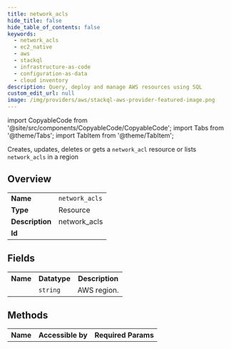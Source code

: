 ```yaml
---
title: network_acls
hide_title: false
hide_table_of_contents: false
keywords:
  - network_acls
  - ec2_native
  - aws
  - stackql
  - infrastructure-as-code
  - configuration-as-data
  - cloud inventory
description: Query, deploy and manage AWS resources using SQL
custom_edit_url: null
image: /img/providers/aws/stackql-aws-provider-featured-image.png
---
```


import CopyableCode from '@site/src/components/CopyableCode/CopyableCode';
import Tabs from '@theme/Tabs';
import TabItem from '@theme/TabItem';

Creates, updates, deletes or gets a <code>network_acl</code> resource or lists <code>network_acls</code> in a region

## Overview
<table><tbody>
<tr><td><b>Name</b></td><td><code>network_acls</code></td></tr>
<tr><td><b>Type</b></td><td>Resource</td></tr>
<tr><td><b>Description</b></td><td>network_acls</td></tr>
<tr><td><b>Id</b></td><td><CopyableCode code="aws.ec2_native.network_acls" /></td></tr>
</tbody></table>

## Fields
<table><tbody><tr><th>Name</th><th>Datatype</th><th>Description</th></tr><tr><td><CopyableCode code="region" /></td><td><code>string</code></td><td>AWS region.</td></tr>
</tbody></table>

## Methods

<table><tbody>
  <tr>
    <th>Name</th>
    <th>Accessible by</th>
    <th>Required Params</th>
  </tr>
</tbody></table>






